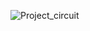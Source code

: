 
![Project_circuit](https://github.com/prottoy-bhattacharyya/password-locker-system-with-arduino/assets/83195575/caccc2cc-6a4d-4a05-97af-6bd2bcb84f92)
